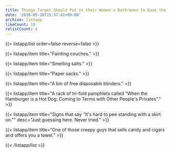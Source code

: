 ```yaml
---
title: Things Target Should Put in their Women's Bathrooms to Ease the Transition
date: '2016-05-16T15:37:41+00:00'
archive: listapp
likeCount: 19
relistCount: 4
---
```


<!--more-->

{{< listapp/list order=false reverse=false >}}

   {{< listapp/item title="Fainting couches." >}}

   {{< listapp/item title="Smelling salts." >}}

   {{< listapp/item title="Paper sacks." >}}

   {{< listapp/item title="A bin of free disposable blinders." >}}

   {{< listapp/item title="A rack of tri-fold pamphlets called \"When the Hamburger is a Hot Dog: Coming to Terms with Other People's Privates\"." >}}

   {{< listapp/item title="Signs that say \"It's hard to pee standing with a skirt on.\""
      desc="Just guessing here. Never tried." >}}

   {{< listapp/item title="One of those creepy guys that sells candy and cigars and offers you a towel." >}}

{{< /listapp/list >}}
